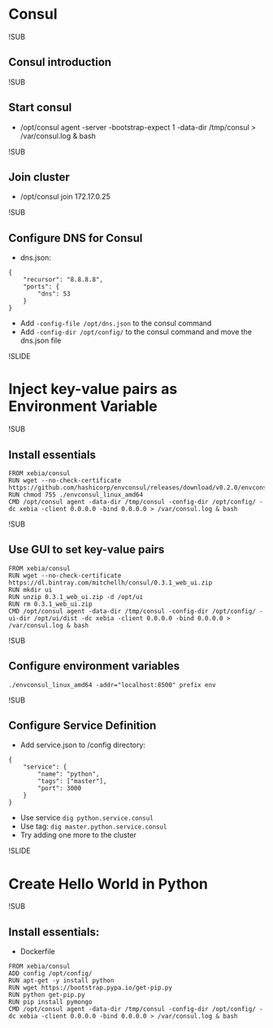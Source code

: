 # Consul

!SUB
## Consul introduction


!SUB
## Start consul

- /opt/consul agent -server -bootstrap-expect 1 -data-dir /tmp/consul > /var/consul.log & bash


!SUB
## Join cluster

- /opt/consul join 172.17.0.25

!SUB
## Configure DNS for Consul

- dns.json:
```
{
	"recursor": "8.8.8.8",
	"ports": {
		"dns": 53
	}
}
```
- Add `-config-file /opt/dns.json` to the consul command
- Add `-config-dir /opt/config/` to the consul command and move the dns.json file

!SLIDE
# Inject key-value pairs as Environment Variable

!SUB
## Install essentials

```
FROM xebia/consul
RUN wget --no-check-certificate https://github.com/hashicorp/envconsul/releases/download/v0.2.0/envconsul_linux_amd64
RUN chmod 755 ./envconsul_linux_amd64
CMD /opt/consul agent -data-dir /tmp/consul -config-dir /opt/config/ -dc xebia -client 0.0.0.0 -bind 0.0.0.0 > /var/consul.log & bash
```

!SUB
## Use GUI to set key-value pairs

```
FROM xebia/consul
RUN wget --no-check-certificate https://dl.bintray.com/mitchellh/consul/0.3.1_web_ui.zip
RUN mkdir ui
RUN unzip 0.3.1_web_ui.zip -d /opt/ui
RUN rm 0.3.1_web_ui.zip
CMD /opt/consul agent -data-dir /tmp/consul -config-dir /opt/config/ -ui-dir /opt/ui/dist -dc xebia -client 0.0.0.0 -bind 0.0.0.0 > /var/consul.log & bash
```

!SUB
## Configure environment variables

```
./envconsul_linux_amd64 -addr="localhost:8500" prefix env
```

!SUB
## Configure Service Definition

- Add service.json to /config directory:
```
{
    "service": {
        "name": "python",
        "tags": ["master"],
        "port": 3000
    }
}
```
- Use service `dig python.service.consul`
- Use tag: `dig master.python.service.consul`
- Try adding one more to the cluster

!SLIDE
# Create Hello World in Python

!SUB
## Install essentials:

- Dockerfile
```
FROM xebia/consul
ADD config /opt/config/
RUN apt-get -y install python
RUN wget https://bootstrap.pypa.io/get-pip.py
RUN python get-pip.py
RUN pip install pymongo
CMD /opt/consul agent -data-dir /tmp/consul -config-dir /opt/config/ -dc xebia -client 0.0.0.0 -bind 0.0.0.0 > /var/consul.log & bash
```